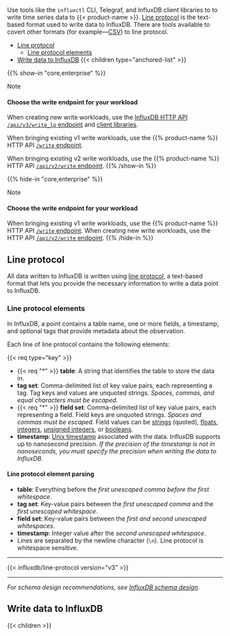 
Use tools like the `influxctl` CLI, Telegraf, and InfluxDB client libraries to
to write time series data to {{< product-name >}}. [Line protocol](#line-protocol)
is the text-based format used to write data to InfluxDB. There are tools
available to covert other formats (for example—[CSV](/influxdb3/version/write-data/use-telegraf/csv/))
to line protocol.

- [Line protocol](#line-protocol)
  - [Line protocol elements](#line-protocol-elements)
- [Write data to InfluxDB](#write-data-to-influxdb)
  {{< children type="anchored-list" >}}

{{% show-in "core,enterprise" %}}
> [!Note]
> 
> #### Choose the write endpoint for your workload
> 
> When creating new write workloads, use the
> [InfluxDB HTTP API `/api/v3/write_lp` endpoint](influxdb3/version/write-data/http-api/v3-write-lp/)
> and [client libraries](/influxdb3/version/write-data/client-libraries/).
>
> When bringing existing v1 write workloads, use the {{% product-name %}}
> HTTP API [`/write` endpoint](/influxdb3/core/api/v3/#operation/PostV1Write).
>
> When bringing existing v2 write workloads, use the {{% product-name %}}
> HTTP API [`/api/v2/write` endpoint]([/influxdb3/version/api/v3/#operation/PostV1Write](/influxdb3/version/api/v3/#operation/PostV2Write)).
{{% /show-in %}}

{{% hide-in "core,enterprise" %}}
> [!Note]
> 
> #### Choose the write endpoint for your workload
> 
> When bringing existing v1 write workloads, use the {{% product-name %}}
> HTTP API [`/write` endpoint](/influxdb3/version/guides/api-compatibility/v1/).
> When creating new write workloads, use the HTTP API
> [`/api/v2/write` endpoint](/influxdb3/version/guides/api-compatibility/v2/).
{{% /hide-in %}}

## Line protocol

All data written to InfluxDB is written using
[line protocol](/influxdb3/version/reference/line-protocol/), a text-based format
that lets you provide the necessary information to write a data point to InfluxDB.

### Line protocol elements

In InfluxDB, a point contains a table name, one or more fields, a timestamp,
and optional tags that provide metadata about the observation.

Each line of line protocol contains the following elements:

{{< req type="key" >}}

- {{< req "\*" >}} **table**: A string that identifies the
  table to store the data in.
- **tag set**: Comma-delimited list of key value pairs, each representing a tag.
  Tag keys and values are unquoted strings. _Spaces, commas, and equal characters
  must be escaped._
- {{< req "\*" >}} **field set**: Comma-delimited list of key value pairs, each
  representing a field.
  Field keys are unquoted strings. _Spaces and commas must be escaped._
  Field values can be [strings](/influxdb3/version/reference/line-protocol/#string)
  (quoted),
  [floats](/influxdb3/version/reference/line-protocol/#float),
  [integers](/influxdb3/version/reference/line-protocol/#integer),
  [unsigned integers](/influxdb3/version/reference/line-protocol/#uinteger),
  or [booleans](/influxdb3/version/reference/line-protocol/#boolean).
- **timestamp**: [Unix timestamp](/influxdb3/version/reference/line-protocol/#unix-timestamp)
  associated with the data. InfluxDB supports up to nanosecond precision.
  _If the precision of the timestamp is not in nanoseconds, you must specify the
  precision when writing the data to InfluxDB._

#### Line protocol element parsing

- **table**: Everything before the _first unescaped comma before the first
  whitespace_.
- **tag set**: Key-value pairs between the _first unescaped comma_ and the _first
  unescaped whitespace_.
- **field set**: Key-value pairs between the _first and second unescaped whitespaces_.
- **timestamp**: Integer value after the _second unescaped whitespace_.
- Lines are separated by the newline character (`\n`).
  Line protocol is whitespace sensitive.

---

{{< influxdb/line-protocol version="v3" >}}

---

_For schema design recommendations, see
[InfluxDB schema design](/influxdb3/version/write-data/best-practices/schema-design/)._

## Write data to InfluxDB

{{< children >}}
 